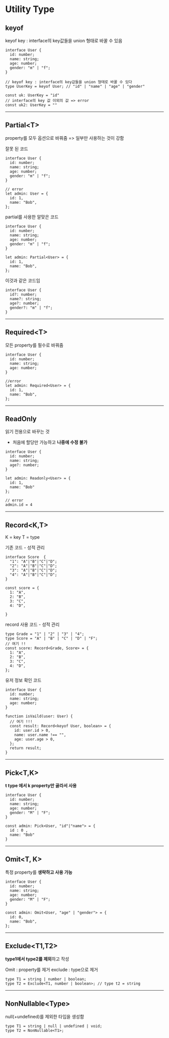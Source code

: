 # Utility Type

## keyof

keyof key : interface의 key값들을 union 형태로 바꿀 수 있음

```
interface User {
  id: number;
  name: string;
  age: number;
  gender: "m" | "f";
}

// keyof key : interface의 key값들을 union 형태로 바꿀 수 있다
type UserKey = keyof User; // "id" | "name" | "age" | "gender"

const uk: UserKey = "id"
// interface의 key 값 이외의 값 => error
const uk2: UserKey = ""

```

---

## Partial\<T>

property를 모두 옵션으로 바꿔줌 => 일부만 사용하는 것이 강함

잘못 된 코드

```
interface User {
  id: number;
  name: string;
  age: number;
  gender: "m" | "f";
}

// error
let admin: User = {
  id: 1,
  name: "Bob",
};
```

partial를 사용한 알맞은 코드

```
interface User {
  id: number;
  name: string;
  age: number;
  gender: "m" | "f";
}

let admin: Partial<User> = {
  id: 1,
  name: "Bob",
};
```

이것과 같은 코드임

```
interface User {
  id?: number;
  name?: string;
  age?: number;
  gender?: "m" | "f";
}
```

---

## Required\<T>

모든 property를 필수로 바꿔줌

```
interface User {
  id: number;
  name: string;
  age: number;
}

//error
let admin: Required<User> = {
  id: 1,
  name: "Bob",
};
```

---

## ReadOnly

읽기 전용으로 바꾸는 것

- 처음에 할당만 가능하고 **나중에 수정 불가**

```
interface User {
  id: number;
  name: string;
  age?: number;
}

let admin: Readonly<User> = {
  id: 1,
  name: "Bob"
};

// error
admin.id = 4
```

---

## Record<K,T>

K = key
T = type

기존 코드 - 성적 관리

```
interface Score  {
  "1": "A"|"B"|"C"|"D";
  "2": "A"|"B"|"C"|"D";
  "3": "A"|"B"|"C"|"D";
  "4": "A"|"B"|"C"|"D";
}

const score = {
  1: "A",
  2: "B",
  3: "C",
  4: "D",

}
```

record 사용 코드 - 성적 관리

```
type Grade = "1" | "2" | "3" | "4";
type Score = "A" | "B" | "C" | "D" | "F";
// 여기 !!
const score: Record<Grade, Score> = {
  1: "A",
  2: "B",
  3: "C",
  4: "D",
};
```

유저 정보 확인 코드

```
interface User {
  id: number;
  name: string;
  age: number;
}

function isVaild(user: User) {
  // 여기 !!!
  const result: Record<keyof User, boolean> = {
    id: user.id > 0,
    name: user.name !== "",
    age: user.age > 0,
  };
  return result;
}
```

---

## Pick\<T,K>

**t type 에서 k property만 골라서 사용**

```
interface User {
  id: number;
  name: string;
  age: number;
  gender: "M" | "F";
}

const admin: Pick<User, "id"|"name"> = {
  id : 0 ,
  name: "Bob"
}
```

---

## Omit\<T, K>

특정 property를 **생략하고 사용 가능**

```
interface User {
  id: number;
  name: string;
  age: number;
  gender: "M" | "F";
}

const admin: Omit<User, "age" | "gender"> = {
  id: 0,
  name: "Bob",
};
```

---

## Exclude\<T1,T2>

**type1에서 type2를 제외**하고 작성

Omit : property를 제거
exclude : type으로 제거

```
type T1 = string | number | boolean;
type T2 = Exclude<T1, number | boolean>; // type t2 = string
```

---

## NonNullable\<Type>

null(+undefined)를 제외한 타입을 생성함

```
type T1 = string | null | undefined | void;
type T2 = NonNullable<T1>;
```
